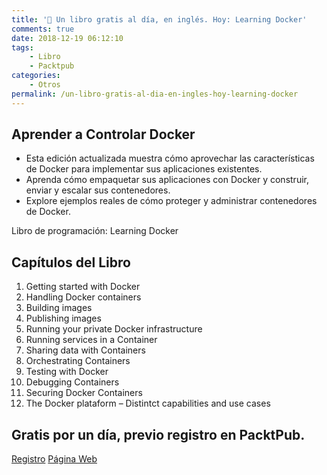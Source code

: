 ```yaml
---
title: '📖 Un libro gratis al día, en inglés. Hoy: Learning Docker'
comments: true
date: 2018-12-19 06:12:10
tags:
    - Libro
    - Packtpub
categories:
    - Otros
permalink: /un-libro-gratis-al-dia-en-ingles-hoy-learning-docker
---
```

## Aprender a Controlar Docker

  * Esta edición actualizada muestra cómo aprovechar las características de Docker para implementar sus aplicaciones existentes.
  * Aprenda cómo empaquetar sus aplicaciones con Docker y construir, enviar y escalar sus contenedores.
  * Explore ejemplos reales de cómo proteger y administrar contenedores de Docker.

Libro de programación: Learning Docker 

## Capítulos del Libro

  1. Getting started with Docker
  2. Handling Docker containers
  3. Building images
  4. Publishing images
  5. Running your private Docker infrastructure
  6. Running services in a Container
  7. Sharing data with Containers
  8. Orchestrating Containers
  9. Testing with Docker
 10. Debugging Containers
 11. Securing Docker Containers
 12. The Docker plataform &#8211; Distintct capabilities and use cases

## Gratis por un día, previo registro en PacktPub.
  
[Registro](https://kutt.it/packtregistro "Enlace al Registro Web de Packtpub desde donde descargar varios libros de programación en inglés")
[Página Web](https://kutt.it/packt "Enlace a la Página Web Oficial de PacktPub")